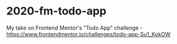 # 2020-fm-todo-app
My take on Frontend Mentor's "Todo App" challenge - https://www.frontendmentor.io/challenges/todo-app-Su1_KokOW
